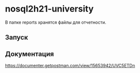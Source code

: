 # nosql2h21-university

В папке reports хранятся файлы для отчетности.

## Запуск


## Документация

https://documenter.getpostman.com/view/15653942/UVC5ETDn
